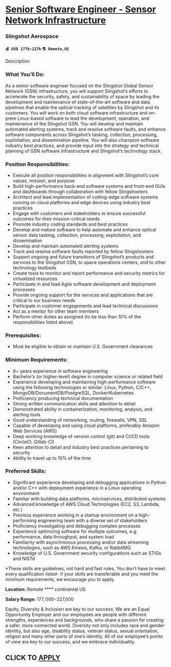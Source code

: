# [Senior Software Engineer - Sensor Network Infrastructure](https://www.remotewlb.com/apply/senior-software-engineer-sensor-network-infrastructure)  
### Slingshot Aerospace  
#### `💰 USD 177k~227k` `🌎 Remote,US`  

Description

### **What You’ll Do:**

As a senior software engineer focused on the Slingshot Global Sensor Network (GSN) infrastructure, you will support Slingshot’s efforts to accelerate the security, safety, and sustainability of space by leading the development and maintenance of state-of-the-art software and data pipelines that enable the optical tracking of satellites by Slingshot and its customers. You will work on both cloud software infrastructure and on-prem Linux-based software to lead the development, operation, and maintenance of the Slingshot GSN. You will develop and maintain automated alerting systems, track and resolve software faults, and enhance software components across Slingshot’s tasking, collection, processing, exploitation, and dissemination pipeline. You will also champion software industry best practices, and provide input into the strategy and technical planning of GSN software infrastructure and Slingshot’s technology stack.

### **Position Responsibilities:**

  * Execute all position responsibilities in alignment with Slingshot’s core values, mission, and purpose
  * Build high-performance back-end software systems and front-end GUIs and dashboards through collaboration with fellow Slingshooters
  * Architect and lead implementation of cutting-edge software systems running on cloud platforms and edge devices using industry best practices
  * Engage with customers and stakeholders to ensure successful outcomes for their mission-critical needs
  * Promote industry coding standards and best practices
  * Develop and mature software to help automate and enhance optical sensor data tasking, collection, processing, exploitation, and dissemination
  * Develop and maintain automated alerting systems 
  * Track and resolve software faults reported by fellow Slingshooters
  * Support ongoing and future transitions of Slingshot’s products and services to the Slingshot GSN, to space operations centers, and to other technology testbeds
  * Create tools to monitor and report performance and security metrics for virtualized resources
  * Participate in and lead Agile software development and deployment processes
  * Provide ongoing support for the services and applications that are critical to our business needs
  * Participate in customer engagements and lead technical discussions
  * Act as a mentor for other team members
  * Perform other duties as assigned (to be less than 10% of the responsibilities listed above)

### **Prerequisites:**

  * Must be eligible to obtain or maintain U.S. Government clearances

### **Minimum Requirements:**

  * 8+ years experience in software engineering
  * Bachelor’s (or higher-level) degree in computer science or related field 
  * Experience developing and maintaining high-performance software using the following technologies or similar: Linux, Python, C/C++, MongoDB/DocumentDB/PostgreSQL, Docker/Kubernetes
  * Proficiency producing technical documentation 
  * Strong written communication skills and attention to detail
  * Demonstrated ability in containerization, monitoring, analysis, and alerting tools
  * Good understanding of networking, routing, firewalls, VPN, SSL
  * Capable of developing and using cloud platforms, preferably Amazon Web Services (AWS)
  * Deep working knowledge of version control (git) and CI/CD tools (CircleCI, Gitlab-CI)
  * Keen attention to detail and industry best practices pertaining to security
  * Ability to travel up to 10% of the time

### **Preferred Skills:**

  * Significant experience developing and debugging applications in Python and/or C++ with deployment experience in a Linux operating environment
  * Familiar with building data platforms, microservices, distributed systems
  * Advanced knowledge of AWS Cloud Technologies (EC2, S3, Lambda, etc.)
  * Previous experience working in a startup environment on a high-performing engineering team with a diverse set of stakeholders
  * Proficiency investigating and debugging complex processes
  * Experience optimizing software for multiple outcomes, e.g. performance, data throughput, and system load
  * Familiarity with asynchronous processing and/or data streaming technologies, such as AWS Kinesis, Kafka, or RabbitMQ
  * Knowledge of U.S. Government security configurations such as STIGs and NISTd

*These skills are guidelines, not hard and fast rules. You don’t have to meet every qualification listed- if your skills are transferable and you meet the minimum requirements, we encourage you to apply. 

**Location:** Remote **** continental US

**Salary Range:** $177,000-$227,000

Equity, Diversity & Inclusion are key to our success. We are an Equal Opportunity Employer and our employees are people with different strengths, experiences and backgrounds, who share a passion for creating a safer, more connected world. Diversity not only includes race and gender identity, but also age, disability status, veteran status, sexual orientation, religion and many other parts of one’s identity. All of our employee’s points of view are key to our success, and we embrace individuality.

  
## CLICK TO [APPLY](https://www.remotewlb.com/apply/senior-software-engineer-sensor-network-infrastructure)

